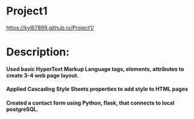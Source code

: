 # Project1

https://kyl67899.github.io/Project1/


# Description:
#### Used basic HyperText Markup Language tags, elements, attributes to create 3-4 web page layout.

#### Applied Cascading Style Sheets properties to add style to HTML pages

#### Created a contact form using Python, flask, that connects to local postgreSQL. 
